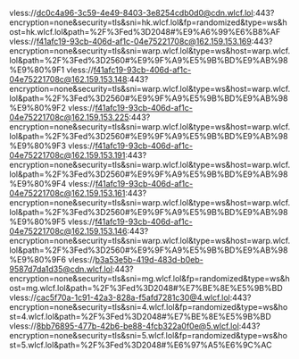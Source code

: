 vless://dc0c4a96-3c59-4e49-8403-3e8254cdb0d0@cdn.wlcf.lol:443?encryption=none&security=tls&sni=hk.wlcf.lol&fp=randomized&type=ws&host=hk.wlcf.lol&path=%2F%3Fed%3D2048#%E9%A6%99%E6%B8%AF
vless://f41afc19-93cb-406d-af1c-04e75221708c@162.159.153.169:443?encryption=none&security=tls&sni=warp.wlcf.lol&type=ws&host=warp.wlcf.lol&path=%2F%3Fed%3D2560#%E9%9F%A9%E5%9B%BD%E9%AB%98%E9%80%9F1
vless://f41afc19-93cb-406d-af1c-04e75221708c@162.159.153.148:443?encryption=none&security=tls&sni=warp.wlcf.lol&type=ws&host=warp.wlcf.lol&path=%2F%3Fed%3D2560#%E9%9F%A9%E5%9B%BD%E9%AB%98%E9%80%9F2
vless://f41afc19-93cb-406d-af1c-04e75221708c@162.159.153.225:443?encryption=none&security=tls&sni=warp.wlcf.lol&type=ws&host=warp.wlcf.lol&path=%2F%3Fed%3D2560#%E9%9F%A9%E5%9B%BD%E9%AB%98%E9%80%9F3
vless://f41afc19-93cb-406d-af1c-04e75221708c@162.159.153.191:443?encryption=none&security=tls&sni=warp.wlcf.lol&type=ws&host=warp.wlcf.lol&path=%2F%3Fed%3D2560#%E9%9F%A9%E5%9B%BD%E9%AB%98%E9%80%9F4
vless://f41afc19-93cb-406d-af1c-04e75221708c@162.159.153.161:443?encryption=none&security=tls&sni=warp.wlcf.lol&type=ws&host=warp.wlcf.lol&path=%2F%3Fed%3D2560#%E9%9F%A9%E5%9B%BD%E9%AB%98%E9%80%9F5
vless://f41afc19-93cb-406d-af1c-04e75221708c@162.159.153.146:443?encryption=none&security=tls&sni=warp.wlcf.lol&type=ws&host=warp.wlcf.lol&path=%2F%3Fed%3D2560#%E9%9F%A9%E5%9B%BD%E9%AB%98%E9%80%9F6
vless://b3a53e5b-419d-483d-b0eb-9587d7da1d35@cdn.wlcf.lol:443?encryption=none&security=tls&sni=mg.wlcf.lol&fp=randomized&type=ws&host=mg.wlcf.lol&path=%2F%3Fed%3D2048#%E7%BE%8E%E5%9B%BD
vless://cac5f70a-1c91-42a3-828a-f5afd7281c30@4.wlcf.lol:443?encryption=none&security=tls&sni=4.wlcf.lol&fp=randomized&type=ws&host=4.wlcf.lol&path=%2F%3Fed%3D2048#%E7%BE%8E%E5%9B%BD
vless://8bb76895-477b-42b6-be88-4fcb322a0f0e@5.wlcf.lol:443?encryption=none&security=tls&sni=5.wlcf.lol&fp=randomized&type=ws&host=5.wlcf.lol&path=%2F%3Fed%3D2048#%E6%97%A5%E6%9C%AC
